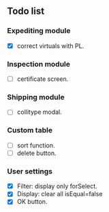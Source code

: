 ## Todo list

### Expediting module
- [X] correct virtuals with PL.

### Inspection module
- [ ] certificate screen.

### Shipping module
- [ ] collitype modal.

### Custom table
- [ ] sort function.
- [ ] delete button.

### User settings
- [X] Filter: display only forSelect.
- [X] Display: clear all isEqual=false
- [X] OK button.
